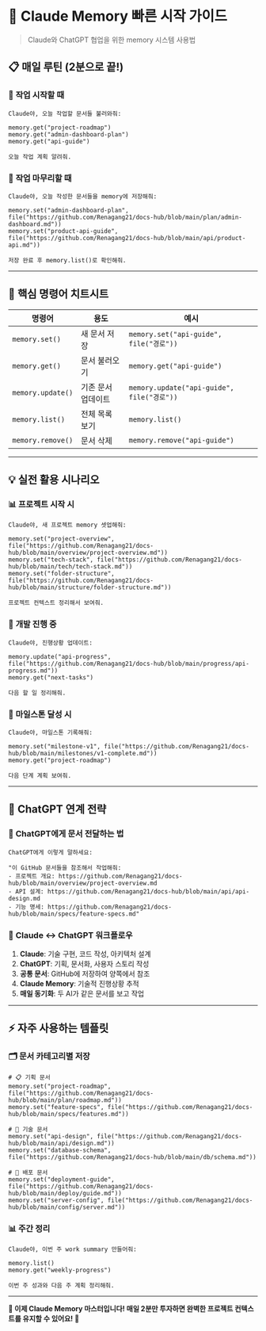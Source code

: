 # 🚀 Claude Memory 빠른 시작 가이드

> Claude와 ChatGPT 협업을 위한 memory 시스템 사용법

## 📋 매일 루틴 (2분으로 끝!)

### 🌅 **작업 시작할 때**
```plaintext
Claude야, 오늘 작업할 문서들 불러와줘:

memory.get("project-roadmap")
memory.get("admin-dashboard-plan") 
memory.get("api-guide")

오늘 작업 계획 알려줘.
```

### 🌙 **작업 마무리할 때**
```plaintext
Claude야, 오늘 작성한 문서들을 memory에 저장해줘:

memory.set("admin-dashboard-plan", file("https://github.com/Renagang21/docs-hub/blob/main/plan/admin-dashboard.md"))
memory.set("product-api-guide", file("https://github.com/Renagang21/docs-hub/blob/main/api/product-api.md"))

저장 완료 후 memory.list()로 확인해줘.
```

---

## 🎯 핵심 명령어 치트시트

| 명령어 | 용도 | 예시 |
|--------|------|------|
| `memory.set()` | 새 문서 저장 | `memory.set("api-guide", file("경로"))` |
| `memory.get()` | 문서 불러오기 | `memory.get("api-guide")` |
| `memory.update()` | 기존 문서 업데이트 | `memory.update("api-guide", file("경로"))` |
| `memory.list()` | 전체 목록 보기 | `memory.list()` |
| `memory.remove()` | 문서 삭제 | `memory.remove("api-guide")` |

---

## 💡 실전 활용 시나리오

### 📊 **프로젝트 시작 시**
```plaintext
Claude야, 새 프로젝트 memory 셋업해줘:

memory.set("project-overview", file("https://github.com/Renagang21/docs-hub/blob/main/overview/project-overview.md"))
memory.set("tech-stack", file("https://github.com/Renagang21/docs-hub/blob/main/tech/tech-stack.md"))
memory.set("folder-structure", file("https://github.com/Renagang21/docs-hub/blob/main/structure/folder-structure.md"))

프로젝트 컨텍스트 정리해서 보여줘.
```

### 🔄 **개발 진행 중**
```plaintext
Claude야, 진행상황 업데이트:

memory.update("api-progress", file("https://github.com/Renagang21/docs-hub/blob/main/progress/api-progress.md"))
memory.get("next-tasks")

다음 할 일 정리해줘.
```

### 🎉 **마일스톤 달성 시**
```plaintext
Claude야, 마일스톤 기록해줘:

memory.set("milestone-v1", file("https://github.com/Renagang21/docs-hub/blob/main/milestones/v1-complete.md"))
memory.get("project-roadmap")

다음 단계 계획 보여줘.
```

---

## 🔗 ChatGPT 연계 전략

### 📝 **ChatGPT에게 문서 전달하는 법**
```plaintext
ChatGPT에게 이렇게 말하세요:

"이 GitHub 문서들을 참조해서 작업해줘:
- 프로젝트 개요: https://github.com/Renagang21/docs-hub/blob/main/overview/project-overview.md
- API 설계: https://github.com/Renagang21/docs-hub/blob/main/api/api-design.md
- 기능 명세: https://github.com/Renagang21/docs-hub/blob/main/specs/feature-specs.md"
```

### 🔄 **Claude ↔ ChatGPT 워크플로우**
1. **Claude**: 기술 구현, 코드 작성, 아키텍처 설계
2. **ChatGPT**: 기획, 문서화, 사용자 스토리 작성
3. **공통 문서**: GitHub에 저장하여 양쪽에서 참조
4. **Claude Memory**: 기술적 진행상황 추적
5. **매일 동기화**: 두 AI가 같은 문서를 보고 작업

---

## ⚡ 자주 사용하는 템플릿

### 🗂️ **문서 카테고리별 저장**
```plaintext
# 📋 기획 문서
memory.set("project-roadmap", file("https://github.com/Renagang21/docs-hub/blob/main/plan/roadmap.md"))
memory.set("feature-specs", file("https://github.com/Renagang21/docs-hub/blob/main/specs/features.md"))

# 🔧 기술 문서  
memory.set("api-design", file("https://github.com/Renagang21/docs-hub/blob/main/api/design.md"))
memory.set("database-schema", file("https://github.com/Renagang21/docs-hub/blob/main/db/schema.md"))

# 🚀 배포 문서
memory.set("deployment-guide", file("https://github.com/Renagang21/docs-hub/blob/main/deploy/guide.md"))
memory.set("server-config", file("https://github.com/Renagang21/docs-hub/blob/main/config/server.md"))
```

### 📊 **주간 정리**
```plaintext
Claude야, 이번 주 work summary 만들어줘:

memory.list()
memory.get("weekly-progress")

이번 주 성과와 다음 주 계획 정리해줘.
```

---

**🎯 이제 Claude Memory 마스터입니다! 매일 2분만 투자하면 완벽한 프로젝트 컨텍스트를 유지할 수 있어요! 🚀**

